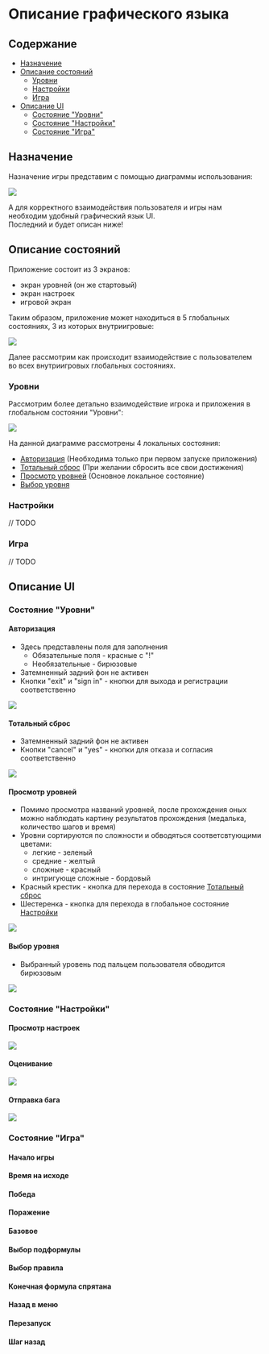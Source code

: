 ﻿# Описание графического языка## Содержание- [Назначение](#назначение)- [Описание состояний](#описание-состояний)  - [Уровни](#уровни)  - [Настройки](#настройки)  - [Игра](#игра)- [Описание UI](#описание-ui)  - [Состояние "Уровни"](#состояние-уровни)  - [Состояние "Настройки"](#состояние-настройки)  - [Состояние "Игра"](#состояние-игра)## НазначениеНазначение игры представим с помощью диаграммы использования:  ![](http://www.plantuml.com/plantuml/proxy?cache=no&src=https://raw.github.com/ik6cgsg/GA2020/NLSL/uml/usage.puml)  А для корректного взаимодействия пользователя и игры нам необходим удобный графический язык UI.  Последний и будет описан ниже!## Описание состоянийПриложение состоит из 3 экранов:* экран уровней (он же стартовый)* экран настроек* игровой экран  Таким образом, приложение может находиться в 5 глобальных состояниях, 3 из которых внутриигровые:  ![](http://www.plantuml.com/plantuml/proxy?cache=no&src=https://raw.github.com/ik6cgsg/GA2020/NLSL/uml/global_states.puml)  Далее рассмотрим как происходит взаимодействие с пользователем во всех внутриигровыхглобальных состояниях.### УровниРассмотрим более детально взаимодействие игрока и приложения в глобальном состоянии "Уровни":  ![](http://www.plantuml.com/plantuml/proxy?cache=no&src=https://raw.github.com/ik6cgsg/GA2020/NLSL/uml/level_states.puml)На данной диаграмме рассмотрены 4 локальных состояния:* [Авторизация](#авторизация) (Необходима только при первом запуске приложения)* [Тотальный сброс](#тотальный-сброс) (При желании сбросить все свои достижения)* [Просмотр уровней](#просмотр-уровней) (Основное локальное состояние)* [Выбор уровня](#выбор-уровня)### Настройки// TODO### Игра// TODO## Описание UI### Состояние "Уровни"#### Авторизация* Здесь представлены поля для заполнения  * Обязательные поля - красные с "!"  * Необязательные - бирюзовые* Затемненный задний фон не активен* Кнопки "exit" и "sign in" - кнопки для выхода и регистрации соответственно![](images/levels/sign_in.jpg)#### Тотальный сброс* Затемненный задний фон не активен* Кнопки "cancel" и "yes" - кнопки для отказа и согласия соответственно![](images/levels/reset.jpg)#### Просмотр уровней* Помимо просмотра названий уровней, после прохождения оных можно наблюдать  картину результатов прохождения (медалька, количество шагов и время)* Уровни сортируются по сложности и обводяться соответсвтующими цветами:  * легкие - зеленый  * средние - желтый  * сложные - красный  * интригующе сложные - бордовый* Красный крестик - кнопка для перехода в состояние [Тотальный сброс](#тотальный-сброс)* Шестеренка - кнопка для перехода в глобальное состояние [Настройки](#настройки)![](images/levels/levels.jpg)#### Выбор уровня* Выбранный уровень под пальцем пользователя обводится бирюзовым![](images/levels/select_level.jpg)### Состояние "Настройки"#### Просмотр настроек![](images/settings/settings.jpg)#### Оценивание![](images/settings/mark.jpg)#### Отправка бага![](images/settings/bug.jpg)### Состояние "Игра"#### Начало игры#### Время на исходе#### Победа#### Поражение#### Базовое#### Выбор подформулы#### Выбор правила#### Конечная формула спрятана#### Назад в меню#### Перезапуск#### Шаг назад